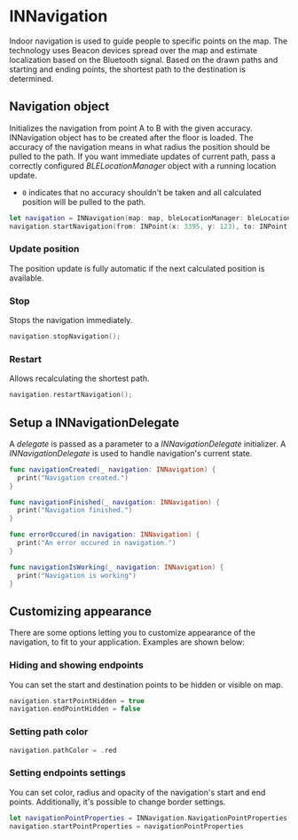 # __INNavigation__

Indoor navigation is used to guide people to specific points on the map.
The technology uses Beacon devices spread over the map and estimate localization based on the Bluetooth signal.
Based on the drawn paths and starting and ending points, the shortest path to the destination is determined.

## __Navigation object__

Initializes the navigation from point A to B with the given accuracy.
INNavigation object has to be created after the floor is loaded.
The accuracy of the navigation means in what radius the position should be pulled to the path.
If you want immediate updates of current path, pass a correctly configured *BLELocationManager* object with a running location update.

- `0` indicates that no accuracy shouldn't be taken and all calculated position will be pulled to the path.

```swift
let navigation = INNavigation(map: map, bleLocationManager: bleLocationManager, delegate: self)
navigation.startNavigation(from: INPoint(x: 3395, y: 123), to: INPoint(x: 2592, y: 170), withAccuracy: 0)
```

### Update position  

The position update is fully automatic if the next calculated position is available.

### Stop

Stops the navigation immediately.

```swift
navigation.stopNavigation();
```

### Restart

Allows recalculating the shortest path.

```swift
navigation.restartNavigation();
```

## __Setup a INNavigationDelegate__

A *delegate* is passed as a parameter to a *INNavigationDelegate* initializer. A *INNavigationDelegate* is used to handle navigation's current state.

```swift
func navigationCreated(_ navigation: INNavigation) {
  print("Navigation created.")
}

func navigationFinished(_ navigation: INNavigation) {
  print("Navigation finished.")
}

func errorOccured(in navigation: INNavigation) {
  print("An error occured in navigation.")
}

func navigationIsWorking(_ navigation: INNavigation) {
  print("Navigation is working")
}
```

## __Customizing appearance__

There are some options letting you to customize appearance of the navigation, to fit to your application. Examples are shown below:

### Hiding and showing endpoints

You can set the start and destination points to be hidden or visible on map.

```swift
navigation.startPointHidden = true
navigation.endPointHidden = false
```

### Setting path color

```swift
navigation.pathColor = .red
```

### Setting endpoints settings

You can set color, radius and opacity of the navigation's start and end points.
Additionally, it's possible to change border settings.

```swift
let navigationPointProperties = INNavigation.NavigationPointProperties(radius: 5, border: Border(width: 4, color: .cyan), color: .brown)
navigation.startPointProperties = navigationPointProperties
```
